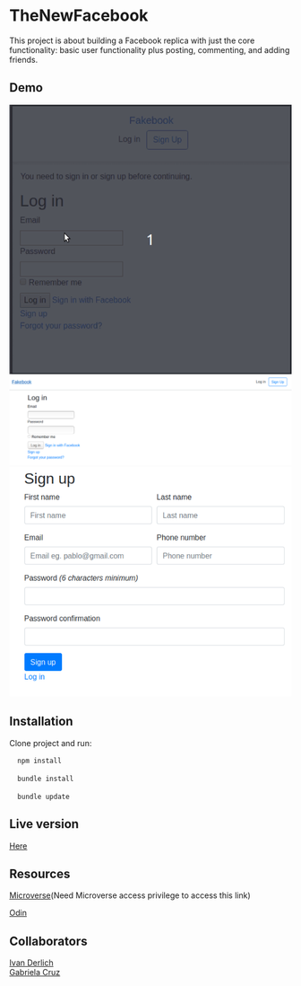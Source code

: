 # TheNewFacebook

This project is about building a Facebook replica with just the core functionality: basic user functionality plus posting, commenting, and adding friends.

## Demo

![](docs/usage.gif)
![](/docs/1.png)
![](/docs/2.png)

## Installation

  Clone project and run:

      npm install

      bundle install

      bundle update

## Live version

[Here](https://afternoon-wave-75260.herokuapp.com/)

## Resources

[Microverse](https://microverse.pathwright.com/library/fast-track-curriculum/69047/path/step/49736080/)(Need Microverse access privilege to access this link)

[Odin ](https://www.theodinproject.com/courses/ruby-on-rails/lessons/final-project)

## Collaborators

[Ivan Derlich](https://github.com/IvanDerlich/) <br>
[Gabriela Cruz](https://github.com/ViriCruz/)